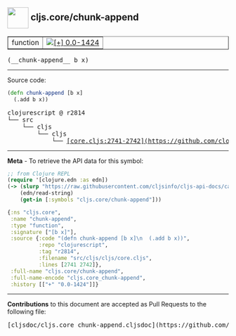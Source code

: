 ## <img width="48px" valign="middle" src="http://i.imgur.com/Hi20huC.png"> cljs.core/chunk-append

 <table border="1">
<tr>

<td>function</td>
<td><a href="https://github.com/cljsinfo/cljs-api-docs/tree/0.0-1424"><img valign="middle" alt="[+] 0.0-1424" src="https://img.shields.io/badge/+-0.0--1424-lightgrey.svg"></a> </td>
</tr>
</table>

 <samp>
(__chunk-append__ b x)<br>
</samp>

---





Source code:

```clj
(defn chunk-append [b x]
  (.add b x))
```

 <pre>
clojurescript @ r2814
└── src
    └── cljs
        └── cljs
            └── <ins>[core.cljs:2741-2742](https://github.com/clojure/clojurescript/blob/r2814/src/cljs/cljs/core.cljs#L2741-L2742)</ins>
</pre>


---

__Meta__ - To retrieve the API data for this symbol:

```clj
;; from Clojure REPL
(require '[clojure.edn :as edn])
(-> (slurp "https://raw.githubusercontent.com/cljsinfo/cljs-api-docs/catalog/cljs-api.edn")
    (edn/read-string)
    (get-in [:symbols "cljs.core/chunk-append"]))
```

```clj
{:ns "cljs.core",
 :name "chunk-append",
 :type "function",
 :signature ["[b x]"],
 :source {:code "(defn chunk-append [b x]\n  (.add b x))",
          :repo "clojurescript",
          :tag "r2814",
          :filename "src/cljs/cljs/core.cljs",
          :lines [2741 2742]},
 :full-name "cljs.core/chunk-append",
 :full-name-encode "cljs.core_chunk-append",
 :history [["+" "0.0-1424"]]}

```

---

__Contributions__ to this document are accepted as Pull Requests to the following file:

 <pre>
[cljsdoc/cljs.core_chunk-append.cljsdoc](https://github.com/cljsinfo/cljs-api-docs/blob/master/cljsdoc/cljs.core_chunk-append.cljsdoc)
</pre>

